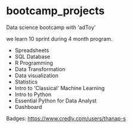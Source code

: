 # bootcamp_projects
Data science bootcamp with 'adToy'

we learn 10 sprint during 4 month program.

- Spreadsheets
- SQL Database
- R Programming
- Data Transformation
- Data visualization
- Statistics
- Intro to 'Classical' Machine Learning
- Intro to Python
- Essential Python for Data Analyst
- Dashboard

Badges:
https://www.credly.com/users/thanap-s
